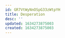 ```yaml
---
id: GR7VtWyNnOSpG33zWtpYH
title: Desperation
desc: ''
updated: 1634273875003
created: 1634273875003
---
```


